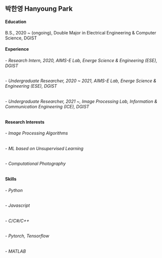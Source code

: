 ## 박한영 Hanyoung Park

#### Education
B.S., 2020 ~ (ongoing), Double Major in Electrical Engineering & Computer Science, DGIST

#### Experience
###### - Research Intern, 2020, AIMS-E Lab, Energe Science & Engineering (ESE), DGIST
###### - Undergraduate Researcher, 2020 ~ 2021, AIMS-E Lab, Energe Science & Engineering (ESE), DGIST
###### - Undergraduate Researcher, 2021 ~, Image Processing Lab, Information & Communication Engineering (ICE), DGIST


#### Research Interests
###### - Image Processing Algorithms
###### - ML based on Unsupervised Learning
###### - Computational Photography

#### Skills
###### - Python
###### - Javascript
###### - C/C#/C++
###### - Pytorch, Tensorflow
###### - MATLAB

<!--
**Hanyoung-Park/Hanyoung-Park** is a ✨ _special_ ✨ repository because its `README.md` (this file) appears on your GitHub profile.

Here are some ideas to get you started:

- 🔭 I’m currently working on ...
- 🌱 I’m currently learning ...
- 👯 I’m looking to collaborate on ...
- 🤔 I’m looking for help with ...
- 💬 Ask me about ...
- 📫 How to reach me: ...
- 😄 Pronouns: ...
- ⚡ Fun fact: ...
-->
